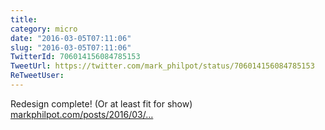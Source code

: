 ```yaml
---
title: 
category: micro
date: "2016-03-05T07:11:06"
slug: "2016-03-05T07:11:06"
TwitterId: 706014156084785153
TweetUrl: https://twitter.com/mark_philpot/status/706014156084785153
ReTweetUser: 
---
```


Redesign complete! (Or at least fit for show) [markphilpot.com/posts/2016/03/…](https://markphilpot.com/posts/2016/03/03/redesign/)